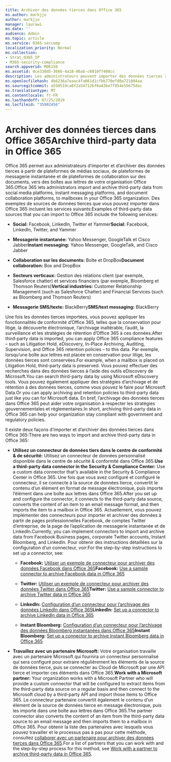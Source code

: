 ```yaml
---
title: Archiver des données tierces dans Office 365
ms.author: markjjo
author: markjjo
manager: laurawi
ms.date: ''
audience: Admin
ms.topic: article
ms.service: O365-seccomp
localization_priority: Normal
ms.collection:
- Strat_O365_IP
- M365-security-compliance
search.appverid: MOE150
ms.assetid: 0ce338d5-3666-4a18-86ab-c6910ff408cc
description: Les administrateurs peuvent importer des données tierces à partir de plateformes de réseaux sociaux, de plateformes de messagerie instantanée et de documents de collaboration vers des boîtes aux lettres de votre organisation Office 365. Cela vous permet d’archiver des données à partir de Facebook, de Twitter et d’autres sources de données tierces dans Office 365. Vous pouvez ensuite utiliser et appliquer les fonctionnalités de conformité d’Office 365 (telles que la conservation légale, la découverte électronique, l’archivage inaltérable et les stratégies de rétention) pour les données tierces.
ms.openlocfilehash: 4b6236a7eaac4fa061d1cfbb770efd0a721804aa
ms.sourcegitcommit: a550519ca8f2a54712bf0a43be7f954e55675dac
ms.translationtype: MT
ms.contentlocale: fr-FR
ms.lasthandoff: 07/25/2019
ms.locfileid: "35902456"
---
```

# <a name="archive-third-party-data-in-office-365"></a><span data-ttu-id="c146a-105">Archiver des données tierces dans Office 365</span><span class="sxs-lookup"><span data-stu-id="c146a-105">Archive third-party data in Office 365</span></span>

<span data-ttu-id="c146a-106">Office 365 permet aux administrateurs d’importer et d’archiver des données tierces à partir de plateformes de médias sociaux, de plateformes de messagerie instantanée et de plateformes de collaboration sur des documents, vers des boîtes aux lettres de votre organisation Office 365.</span><span class="sxs-lookup"><span data-stu-id="c146a-106">Office 365 lets administrators import and archive third-party data from social media platforms, instant messaging platforms, and document collaboration platforms, to mailboxes in your Office 365 organization.</span></span> <span data-ttu-id="c146a-107">Des exemples de sources de données tierces que vous pouvez importer dans Office 365 incluent les services suivants:</span><span class="sxs-lookup"><span data-stu-id="c146a-107">Examples of third-party data sources that you can import to Office 365 include the following services:</span></span> 
  
- <span data-ttu-id="c146a-108">**Social:** Facebook, LinkedIn, Twitter et Yammer</span><span class="sxs-lookup"><span data-stu-id="c146a-108">**Social:** Facebook, LinkedIn, Twitter, and Yammer</span></span> 
    
- <span data-ttu-id="c146a-109">**Messagerie instantanée:** Yahoo Messenger, GoogleTalk et Cisco Jabber</span><span class="sxs-lookup"><span data-stu-id="c146a-109">**Instant messaging:** Yahoo Messenger, GoogleTalk, and Cisco Jabber</span></span> 
    
- <span data-ttu-id="c146a-110">**Collaboration sur les documents:** Boîte et DropBox</span><span class="sxs-lookup"><span data-stu-id="c146a-110">**Document collaboration:** Box and DropBox</span></span> 
    
- <span data-ttu-id="c146a-111">**Secteurs verticaux:** Gestion des relations client (par exemple, Salesforce chatter) et services financiers (par exemple, Bloomberg et Thomson Reuters)</span><span class="sxs-lookup"><span data-stu-id="c146a-111">**Vertical industries:** Customer Relationship Management (such as Salesforce Chatter) and Financial Services (such as Bloomberg and Thomson Reuters)</span></span> 
    
- <span data-ttu-id="c146a-112">**Messagerie SMS/texte:** BlackBerry</span><span class="sxs-lookup"><span data-stu-id="c146a-112">**SMS/text messaging:** BlackBerry</span></span> 
    
<span data-ttu-id="c146a-113">Une fois les données tierces importées, vous pouvez appliquer les fonctionnalités de conformité d’Office 365, telles que la conservation pour litige, la découverte électronique, l’archivage inaltérable, l’audit, la surveillance et les stratégies de rétention d’Office 365 à ces données.</span><span class="sxs-lookup"><span data-stu-id="c146a-113">After third-party data is imported, you can apply Office 365 compliance features – such as Litigation Hold, eDiscovery, In-Place Archiving, Auditing, Supervision, and Office 365 retention policies – to this data.</span></span> <span data-ttu-id="c146a-114">Par exemple, lorsqu’une boîte aux lettres est placée en conservation pour litige, les données tierces sont conservées.</span><span class="sxs-lookup"><span data-stu-id="c146a-114">For example, when a mailbox is placed on Litigation Hold, third-party data is preserved.</span></span> <span data-ttu-id="c146a-115">Vous pouvez effectuer des recherches dans des données tierces à l’aide des outils eDiscovery de Microsoft.</span><span class="sxs-lookup"><span data-stu-id="c146a-115">You can search third-party data by using Microsoft eDiscovery tools.</span></span> <span data-ttu-id="c146a-116">Vous pouvez également appliquer des stratégies d’archivage et de rétention à des données tierces, comme vous pouvez le faire pour Microsoft Data.</span><span class="sxs-lookup"><span data-stu-id="c146a-116">Or you can apply archiving and retention policies to third-party data just like you can for Microsoft data.</span></span> <span data-ttu-id="c146a-117">En bref, l’archivage des données tierces dans Office 365 peut aider votre organisation à respecter les stratégies gouvernementales et réglementaires.</span><span class="sxs-lookup"><span data-stu-id="c146a-117">In short, archiving third-party data in Office 365 can help your organization stay compliant with government and regulatory policies.</span></span>

<span data-ttu-id="c146a-118">Il existe deux façons d’importer et d’archiver des données tierces dans Office 365:</span><span class="sxs-lookup"><span data-stu-id="c146a-118">There are two ways to import and archive third-party data in Office 365:</span></span>

- <span data-ttu-id="c146a-119">**Utilisez un connecteur de données tiers dans le centre de conformité & de sécurité:** Utilisez un connecteur de données personnalisé disponible dans le centre de sécurité & conformité dans Office 365.</span><span class="sxs-lookup"><span data-stu-id="c146a-119">**Use a third-party data connector in the Security & Compliance Center:** Use a custom data connector that's available in the Security & Compliance Center in Office 365.</span></span> <span data-ttu-id="c146a-120">Une fois que vous avez configuré et configuré le connecteur, il se connecte à la source de données tierce, convertit le contenu d’un élément en format de message électronique, puis importe l’élément dans une boîte aux lettres dans Office 365.</span><span class="sxs-lookup"><span data-stu-id="c146a-120">After you set up and configure the connector, it connects to the third-party data source, converts the content of an item to an email message format, and then imports the item to a mailbox in Office 365.</span></span> <span data-ttu-id="c146a-121">Actuellement, vous pouvez implémenter des connecteurs pour importer et archiver des données à partir de pages professionnelles Facebook, de comptes Twitter d’entreprise, de la page de l’application de messagerie instantanée et de LinkedIn.</span><span class="sxs-lookup"><span data-stu-id="c146a-121">Currently, you can implement connectors to import and archive data from Facebook Business pages, corporate Twitter accounts, Instant Bloomberg, and LinkedIn.</span></span> <span data-ttu-id="c146a-122">Pour obtenir des instructions détaillées sur la configuration d’un connecteur, voir:</span><span class="sxs-lookup"><span data-stu-id="c146a-122">For the step-by-step instructions to set up a connector, see:</span></span>
   
   - <span data-ttu-id="c146a-123">**Facebook:** [Utiliser un exemple de connecteur pour archiver des données Facebook dans Office 365](archive-facebook-data-with-sample-connector.md)</span><span class="sxs-lookup"><span data-stu-id="c146a-123">**Facebook:** [Use a sample connector to archive Facebook data in Office 365](archive-facebook-data-with-sample-connector.md)</span></span>
  
   - <span data-ttu-id="c146a-124">**Twitter:** [Utiliser un exemple de connecteur pour archiver des données Twitter dans Office 365](archive-twitter-data-with-sample-connector.md)</span><span class="sxs-lookup"><span data-stu-id="c146a-124">**Twitter:** [Use a sample connector to archive Twitter data in Office 365](archive-twitter-data-with-sample-connector.md)</span></span>
    
   - <span data-ttu-id="c146a-125">**LinkedIn:** [Configuration d’un connecteur pour l’archivage des données LinkedIn dans Office 365](archive-linkedin-data.md)</span><span class="sxs-lookup"><span data-stu-id="c146a-125">**LinkedIn:** [Set up a connector to archive LinkedIn data in Office 365](archive-linkedin-data.md)</span></span>

   - <span data-ttu-id="c146a-126">**Instant Bloomberg:** [Configuration d’un connecteur pour l’archivage des données Bloomberg instantanées dans Office 365](archive-instant-bloomberg-data.md)</span><span class="sxs-lookup"><span data-stu-id="c146a-126">**Instant Bloomberg:** [Set up a connector to archive Instant Bloomberg data in Office 365](archive-instant-bloomberg-data.md)</span></span>

- <span data-ttu-id="c146a-127">**Travaillez avec un partenaire Microsoft:** Votre organisation travaille avec un partenaire Microsoft qui fournira un connecteur personnalisé qui sera configuré pour extraire régulièrement les éléments de la source de données tierce, puis se connecter au Cloud de Microsoft par une API tierce et importer ces éléments dans Office 365.</span><span class="sxs-lookup"><span data-stu-id="c146a-127">**Work with a Microsoft partner:** Your organization works with a Microsoft Partner who will provide a custom connector that will be configured to extract items from the third-party data source on a regular basis and then connect to the Microsoft cloud by a third-party API and import those items to Office 365.</span></span> <span data-ttu-id="c146a-128">Le connecteur partenaire convertit également le contenu d’un élément de la source de données tierce en message électronique, puis les importe dans une boîte aux lettres dans Office 365.</span><span class="sxs-lookup"><span data-stu-id="c146a-128">The partner connector also converts the content of an item from the third-party data source to an email message and then imports them to a mailbox in Office 365.</span></span> <span data-ttu-id="c146a-129">Pour obtenir la liste des partenaires avec lesquels vous pouvez travailler et le processus pas à pas pour cette méthode, consultez [collaborer avec un partenaire pour archiver des données tierces dans Office 365](work-with-partner-to-archive-third-party-data.md).</span><span class="sxs-lookup"><span data-stu-id="c146a-129">For a list of partners that you can work with and the step-by-step process for this method, see [Work with a partner to archive third-party data in Office 365](work-with-partner-to-archive-third-party-data.md).</span></span>
